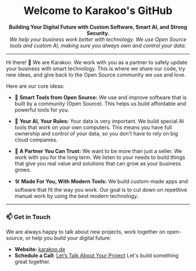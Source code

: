<p align="center">
  <h1 align="center">Welcome to Karakoo's GitHub</h1>
</p>

<p align="center">
  <strong>Building Your Digital Future with Custom Software, Smart AI, and Strong Security.</strong>
  <br />
  <em>We help your business work better with technology. We use Open Source tools and custom AI, making sure you always own and control your data.</em>
  <br />
</p>

---

Hi there! 👋 We are Karakoo. We work with you as a partner to safely update your business with smart technology. This is where we share our code, try new ideas, and give back to the Open Source community we use and love.

Here are our core ideas:

* 🌱 **Smart Tools from Open Source:** We use and improve software that is built by a community (Open Source). This helps us build affordable and powerful tools for you.

* 🔐 **Your AI, Your Rules:** Your data is very important. We build special AI tools that work on your own computers. This means you have full ownership and control of your data, so you don't have to rely on big cloud companies.

* 🤝 **A Partner You Can Trust:** We want to be more than just a seller. We work with you for the long term. We listen to your needs to build things that give you real value and solutions that can grow as your business grows.

* 🛠️ **Made For You, With Modern Tools:** We build custom-made apps and software that fit the way you work. Our goal is to cut down on repetitive manual work by using the best modern technology.

---

### 📫 Get in Touch

We are always happy to talk about new projects, work together on open-source, or help you build your digital future.

* **Website:** [karakoo.de](https://karakoo.de)
* **Schedule a Call:** [Let’s Talk About Your Project](https://karakoo.de/#contact)
  Let's build something great together.
</p>
